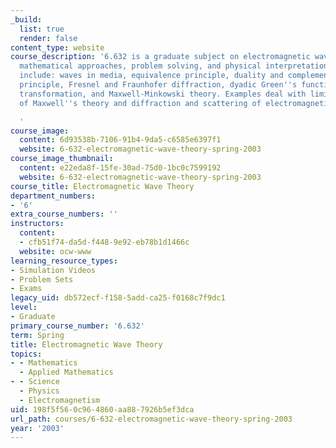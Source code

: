 ```yaml
---
_build:
  list: true
  render: false
content_type: website
course_description: '6.632 is a graduate subject on electromagnetic wave theory, emphasizing
  mathematical approaches, problem solving, and physical interpretation. Topics covered
  include: waves in media, equivalence principle, duality and complementarity, Huygens''
  principle, Fresnel and Fraunhofer diffraction, dyadic Green''s functions, Lorentz
  transformation, and Maxwell-Minkowski theory. Examples deal with limiting cases
  of Maxwell''s theory and diffraction and scattering of electromagnetic waves.

  '
course_image:
  content: 6d93538b-7106-91b4-9da5-c6585e6397f1
  website: 6-632-electromagnetic-wave-theory-spring-2003
course_image_thumbnail:
  content: e22eda8f-15fe-30ad-75d0-1bc0c7599192
  website: 6-632-electromagnetic-wave-theory-spring-2003
course_title: Electromagnetic Wave Theory
department_numbers:
- '6'
extra_course_numbers: ''
instructors:
  content:
  - cfb51f74-da5d-f448-9e92-eb78b1d1466c
  website: ocw-www
learning_resource_types:
- Simulation Videos
- Problem Sets
- Exams
legacy_uid: db572ecf-f158-5add-ca25-f0168c7f9dc1
level:
- Graduate
primary_course_number: '6.632'
term: Spring
title: Electromagnetic Wave Theory
topics:
- - Mathematics
  - Applied Mathematics
- - Science
  - Physics
  - Electromagnetism
uid: 198f5f56-0c96-4860-aa88-7926b5ef3dca
url_path: courses/6-632-electromagnetic-wave-theory-spring-2003
year: '2003'
---
```

